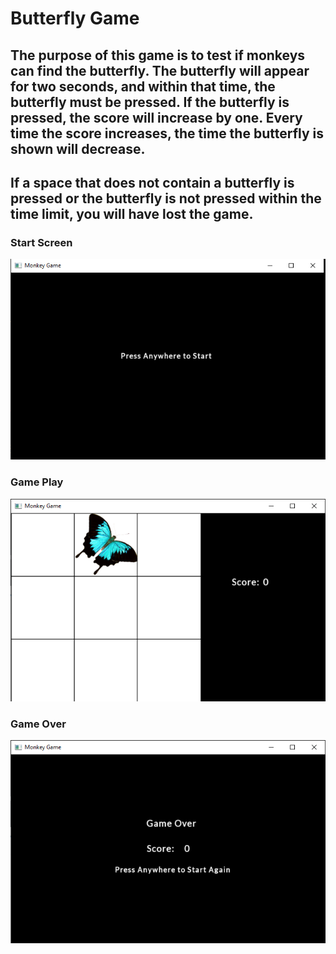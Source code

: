 # Butterfly Game

## The purpose of this game is to test if monkeys can find the butterfly. The butterfly will appear for two seconds, and within that time, the butterfly must be pressed. If the butterfly is pressed, the score will increase by one. Every time the score increases, the time the butterfly is shown will decrease.


## If a space that does not contain a butterfly is pressed or the butterfly is not pressed within the time limit, you will have lost the game.

### Start Screen
![Alt text](screenshot/start_screen.png?raw=true "Title")

### Game Play
![Alt text](screenshot/game.png?raw=true "Title")

### Game Over
![Alt text](screenshot/game_over.png?raw=true "Title")
